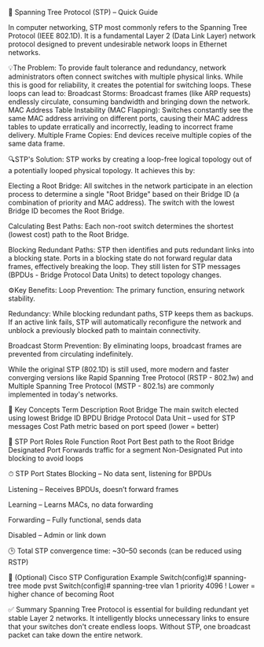 🔁 Spanning Tree Protocol (STP) – Quick Guide

In computer networking, STP most commonly refers to the Spanning Tree Protocol (IEEE 802.1D). It is a fundamental Layer 2 (Data Link Layer) network protocol designed to prevent undesirable network loops in Ethernet networks.

💡The Problem: To provide fault tolerance and redundancy, network administrators often connect switches with multiple physical links. While this is good for reliability, it creates the potential for switching loops. These loops can lead to:
Broadcast Storms: Broadcast frames (like ARP requests) endlessly circulate, consuming bandwidth and bringing down the network.
MAC Address Table Instability (MAC Flapping): Switches constantly see the same MAC address arriving on different ports, causing their MAC address tables to update erratically and incorrectly, leading to incorrect frame delivery.
Multiple Frame Copies: End devices receive multiple copies of the same data frame.

🔍STP's Solution: STP works by creating a loop-free logical topology out of a potentially looped physical topology. It achieves this by:

Electing a Root Bridge: All switches in the network participate in an election process to determine a single "Root Bridge" based on their Bridge ID (a combination of priority and MAC address). The switch with the lowest Bridge ID becomes the Root Bridge.

Calculating Best Paths: Each non-root switch determines the shortest (lowest cost) path to the Root Bridge.

Blocking Redundant Paths: STP then identifies and puts redundant links into a blocking state. Ports in a blocking state do not forward regular data frames, effectively breaking the loop. They still listen for STP messages (BPDUs - Bridge Protocol Data Units) to detect topology changes.

⚙️Key Benefits:
Loop Prevention: The primary function, ensuring network stability.

Redundancy: While blocking redundant paths, STP keeps them as backups. If an active link fails, STP will automatically reconfigure the network and unblock a previously blocked path to maintain connectivity.

Broadcast Storm Prevention: By eliminating loops, broadcast frames are prevented from circulating indefinitely.

While the original STP (802.1D) is still used, more modern and faster converging versions like Rapid Spanning Tree Protocol (RSTP - 802.1w) and Multiple Spanning Tree Protocol (MSTP - 802.1s) are commonly implemented in today's networks.

🔑 Key Concepts
Term	Description
Root Bridge	The main switch elected using lowest Bridge ID
BPDU	Bridge Protocol Data Unit – used for STP messages
Cost	Path metric based on port speed (lower = better)

🔄 STP Port Roles
Role	Function
Root Port	Best path to the Root Bridge
Designated Port	Forwards traffic for a segment
Non-Designated	Put into blocking to avoid loops

⏱ STP Port States
Blocking – No data sent, listening for BPDUs

Listening – Receives BPDUs, doesn’t forward frames

Learning – Learns MACs, no data forwarding

Forwarding – Fully functional, sends data

Disabled – Admin or link down

🕒 Total STP convergence time: ~30–50 seconds (can be reduced using RSTP)

🧪 (Optional) Cisco STP Configuration Example
Switch(config)# spanning-tree mode pvst
Switch(config)# spanning-tree vlan 1 priority 4096   ! Lower = higher chance of becoming Root

✅ Summary
Spanning Tree Protocol is essential for building redundant yet stable Layer 2 networks. It intelligently blocks unnecessary links to ensure that your switches don't create endless loops.
Without STP, one broadcast packet can take down the entire network.
